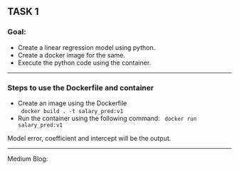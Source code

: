 ## TASK 1
### Goal:
- Create a linear regression model using python.
- Create a docker image for the same.
- Execute the python code using the container.

---

### Steps to use the Dockerfile and container
- Create an image using the Dockerfile <br>
  ``` docker build . -t salary_pred:v1``` 
- Run the container using the following command:
  ``` docker run salary_pred:v1```

Model error, coefficient and intercept will be the output.<br>

---
Medium Blog: 